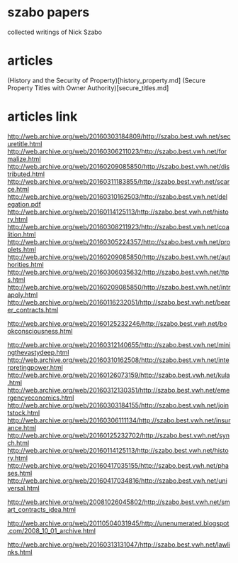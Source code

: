 # szabo papers

collected writings of Nick Szabo

# articles

(History and the Security of Property)[history_property.md]
(Secure Property Titles with Owner Authority)[secure_titles.md]

# articles link

http://web.archive.org/web/20160303184809/http://szabo.best.vwh.net/securetitle.html
http://web.archive.org/web/20160306211023/http://szabo.best.vwh.net/formalize.html
http://web.archive.org/web/20160209085850/http://szabo.best.vwh.net/distributed.html
http://web.archive.org/web/20160311183855/http://szabo.best.vwh.net/scarce.html
http://web.archive.org/web/20160310162503/http://szabo.best.vwh.net/delegation.pdf
http://web.archive.org/web/20160114125113/http://szabo.best.vwh.net/history.html
http://web.archive.org/web/20160308211923/http://szabo.best.vwh.net/coalition.html
http://web.archive.org/web/20160305224357/http://szabo.best.vwh.net/proplets.html
http://web.archive.org/web/20160209085850/http://szabo.best.vwh.net/authorities.html
http://web.archive.org/web/20160306035632/http://szabo.best.vwh.net/ttps.html
http://web.archive.org/web/20160209085850/http://szabo.best.vwh.net/intrapoly.html
http://web.archive.org/web/20160116232051/http://szabo.best.vwh.net/bearer_contracts.html

http://web.archive.org/web/20160125232246/http://szabo.best.vwh.net/bookconsciousness.html

http://web.archive.org/web/20160312140655/http://szabo.best.vwh.net/miningthevastydeep.html
http://web.archive.org/web/20160310162508/http://szabo.best.vwh.net/interpretingpower.html
http://web.archive.org/web/20160126073159/http://szabo.best.vwh.net/kula.html
http://web.archive.org/web/20160312130351/http://szabo.best.vwh.net/emergencyeconomics.html
http://web.archive.org/web/20160303184155/http://szabo.best.vwh.net/jointstock.html
http://web.archive.org/web/20160306111134/http://szabo.best.vwh.net/insurance.html
http://web.archive.org/web/20160125232702/http://szabo.best.vwh.net/synch.html
http://web.archive.org/web/20160114125113/http://szabo.best.vwh.net/history.html
http://web.archive.org/web/20160417035155/http://szabo.best.vwh.net/phases.html
http://web.archive.org/web/20160417034816/http://szabo.best.vwh.net/universal.html

http://web.archive.org/web/20081026045802/http://szabo.best.vwh.net/smart_contracts_idea.html

http://web.archive.org/web/20110504031945/http://unenumerated.blogspot.com/2008_10_01_archive.html

http://web.archive.org/web/20160313131047/http://szabo.best.vwh.net/lawlinks.html
